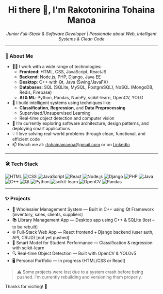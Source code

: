 <h1 align="center">Hi there 👋, I'm Rakotonirina Tohaina Manoa</h1>

<p align="center">
  <em>Junior Full-Stack & Software Developer | Passionate about Web, Intelligent Systems & Clean Code</em>
</p>

---

### 🚀 About Me

- 👨‍💻 I work with a wide range of technologies:
  - **Frontend**: HTML, CSS, JavaScript, ReactJS
  - **Backend**: Node.js, PHP, Django, Java EE
  - **Desktop**: C++ with Qt, Java (Swing/JavaFX)
  - **Databases**: SQL (SQLite, MySQL, PostgreSQL), NoSQL (MongoDB, Redis, Firebase)
  - **AI & ML**: Python, Pandas, NumPy, scikit-learn, OpenCV, YOLO
- 🧠 I build intelligent systems using techniques like:
  - **Classification**, **Regression**, and **Data Preprocessing**
  - Supervised/Unsupervised Learning
  - Real-time object detection and computer vision
- 🌱 I’m currently exploring software architecture, design patterns, and deploying smart applications
- 💡 I love solving real-world problems through clean, functional, and efficient code
- 📫 Reach me at: rtohainamanoa@gmail.com or on [LinkedIn](https://www.linkedin.com/in/tohaina-rakotonirina-b532a1332/)

---

### 🛠️ Tech Stack

![HTML](https://img.shields.io/badge/-HTML5-E34F26?logo=html5&logoColor=white)
![CSS](https://img.shields.io/badge/-CSS3-1572B6?logo=css3&logoColor=white)
![JavaScript](https://img.shields.io/badge/-JavaScript-F7DF1E?logo=javascript&logoColor=black)
![React](https://img.shields.io/badge/-React-61DAFB?logo=react&logoColor=black)
![Node.js](https://img.shields.io/badge/-Node.js-339933?logo=node.js&logoColor=white)
![Django](https://img.shields.io/badge/-Django-092E20?logo=django&logoColor=white)
![PHP](https://img.shields.io/badge/-PHP-777BB4?logo=php&logoColor=white)
![Java](https://img.shields.io/badge/-Java-007396?logo=java&logoColor=white)
![C++](https://img.shields.io/badge/-C++-00599C?logo=c%2B%2B&logoColor=white)
![Qt](https://img.shields.io/badge/-Qt-41CD52?logo=qt&logoColor=white)
![Python](https://img.shields.io/badge/-Python-3776AB?logo=python&logoColor=white)
![scikit-learn](https://img.shields.io/badge/-scikit--learn-F7931E?logo=scikit-learn&logoColor=white)
![OpenCV](https://img.shields.io/badge/-OpenCV-5C3EE8?logo=opencv&logoColor=white)
![Pandas](https://img.shields.io/badge/-Pandas-150458?logo=pandas&logoColor=white)

---

### ✨ Projects

- 💼 Wholesaler Management System — Built in C++ using Qt Framework (inventory, sales, clients, suppliers)
- 📚 Library Management App — Desktop app using C++ & SQLite (lost – to be rebuilt)
- 🌐 Full-Stack Web App — React frontend + Django backend (user auth, API, CRUD) [not yet pushed]
- 🤖 Smart Model for Student Performance — Classification & regression with scikit-learn
- 🔍 Real-time Object Detection — Built with OpenCV & YOLOv5
- 🖥️ Personal Portfolio — In progress (HTML/CSS or React)

> ⚠️ Some projects were lost due to a system crash before being pushed. I'm currently rebuilding and versioning them properly.


Thanks for visiting! 🚀

